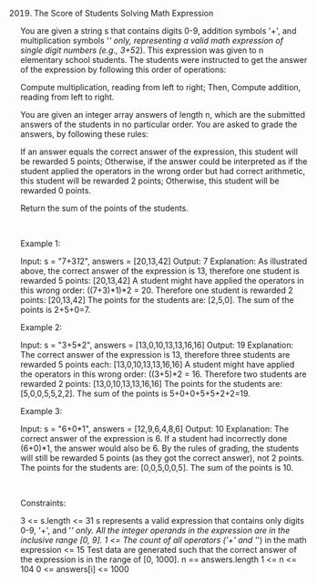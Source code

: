 2019. The Score of Students Solving Math Expression

You are given a string s that contains digits 0-9, addition symbols '+', and multiplication symbols '*' only, representing a valid math expression of single digit numbers (e.g., 3+5*2). This expression was given to n elementary school students. The students were instructed to get the answer of the expression by following this order of operations:

Compute multiplication, reading from left to right; Then,
Compute addition, reading from left to right.

You are given an integer array answers of length n, which are the submitted answers of the students in no particular order. You are asked to grade the answers, by following these rules:

If an answer equals the correct answer of the expression, this student will be rewarded 5 points;
Otherwise, if the answer could be interpreted as if the student applied the operators in the wrong order but had correct arithmetic, this student will be rewarded 2 points;
Otherwise, this student will be rewarded 0 points.

Return the sum of the points of the students.

 

Example 1:

Input: s = "7+3*1*2", answers = [20,13,42]
Output: 7
Explanation: As illustrated above, the correct answer of the expression is 13, therefore one student is rewarded 5 points: [20,13,42]
A student might have applied the operators in this wrong order: ((7+3)*1)*2 = 20. Therefore one student is rewarded 2 points: [20,13,42]
The points for the students are: [2,5,0]. The sum of the points is 2+5+0=7.


Example 2:

Input: s = "3+5*2", answers = [13,0,10,13,13,16,16]
Output: 19
Explanation: The correct answer of the expression is 13, therefore three students are rewarded 5 points each: [13,0,10,13,13,16,16]
A student might have applied the operators in this wrong order: ((3+5)*2 = 16. Therefore two students are rewarded 2 points: [13,0,10,13,13,16,16]
The points for the students are: [5,0,0,5,5,2,2]. The sum of the points is 5+0+0+5+5+2+2=19.


Example 3:

Input: s = "6+0*1", answers = [12,9,6,4,8,6]
Output: 10
Explanation: The correct answer of the expression is 6.
If a student had incorrectly done (6+0)*1, the answer would also be 6.
By the rules of grading, the students will still be rewarded 5 points (as they got the correct answer), not 2 points.
The points for the students are: [0,0,5,0,0,5]. The sum of the points is 10.


 

Constraints:

3 <= s.length <= 31
s represents a valid expression that contains only digits 0-9, '+', and '*' only.
All the integer operands in the expression are in the inclusive range [0, 9].
1 <= The count of all operators ('+' and '*') in the math expression <= 15
Test data are generated such that the correct answer of the expression is in the range of [0, 1000].
n == answers.length
1 <= n <= 104
0 <= answers[i] <= 1000